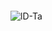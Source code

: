 

~~~~

~~~~

![lD-Ta](https://www.dafont.com/forum/attach/orig/7/4/740420.png)













 ```html 
 
```
